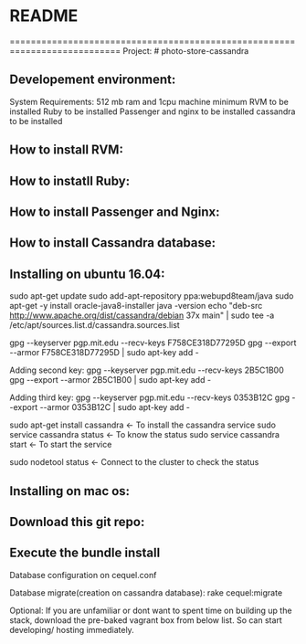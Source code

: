 # README

===========================================================================
Project: # photo-store-cassandra

Developement environment:
-------------------------
System Requirements:
512 mb ram and 1cpu machine minimum
RVM to be installed
Ruby to be installed
Passenger and  nginx to be installed
cassandra to be installed

How to install RVM:
-------------------

How to instatll Ruby:
----------------------

How to install Passenger and Nginx:
-----------------------------------

How to install Cassandra database:
----------------------------------
Installing on ubuntu 16.04:
---------------------------
sudo apt-get update
sudo add-apt-repository ppa:webupd8team/java
sudo apt-get -y install oracle-java8-installer
java -version
echo "deb-src http://www.apache.org/dist/cassandra/debian 37x main" | sudo tee -a /etc/apt/sources.list.d/cassandra.sources.list

gpg --keyserver pgp.mit.edu --recv-keys F758CE318D77295D
gpg --export --armor F758CE318D77295D | sudo apt-key add -

Adding second key:
gpg --keyserver pgp.mit.edu --recv-keys 2B5C1B00
gpg --export --armor 2B5C1B00 | sudo apt-key add -

Adding third key:
gpg --keyserver pgp.mit.edu --recv-keys 0353B12C
gpg --export --armor 0353B12C | sudo apt-key add -

sudo apt-get install cassandra <- To install the cassandra service
sudo service cassandra status <- To know the status
sudo service cassandra start <- To start the service

sudo nodetool status  <- Connect to the cluster to check the status

Installing on mac os:
---------------------


Download this git repo:
-----------------------


Execute the bundle install
--------------------------

Database configuration on cequel.conf

Database migrate(creation on cassandra database):
  rake cequel:migrate

Optional:
If you are unfamiliar or dont want to spent time on building up the stack, download the pre-baked vagrant box from below list. So can start developing/ hosting immediately.



